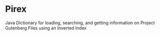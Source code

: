 # Pirex
Java Dictionary for loading, searching, and getting information on Project Gutenberg Files using an Inverted Index
